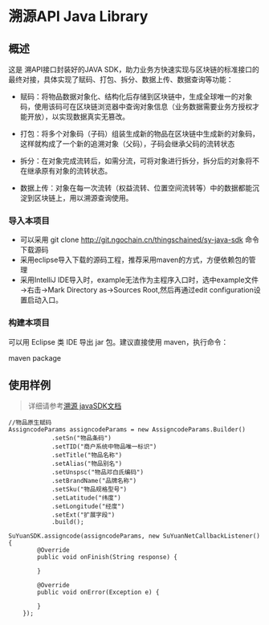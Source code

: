 # 溯源API Java Library

## 概述

这是 溯API接口封装好的JAVA SDK，助力业务方快速实现与区块链的标准接口的最终对接，具体实现了赋码、打包、拆分、数据上传、数据查询等功能：

* 赋码：将物品数据对象化、结构化后存储到区块链中，生成全球唯一的对象码，使用该码可在区块链浏览器中查询对象信息（业务数据需要业务方授权才能开放），以实现数据真实无篡改。

* 打包：将多个对象码（子码）组装生成新的物品在区块链中生成新的对象码，这样就构成了一个新的追溯对象（父码），子码会继承父码的流转状态

* 拆分：在对象完成流转后，如需分流，可将对象进行拆分，拆分后的对象将不在继承原有对象的流转状态。

* 数据上传：对象在每一次流转（权益流转、位置空间流转等）中的数据都能沉淀到区块链上，用以溯源查询使用。


### 导入本项目

* 可以采用 git clone http://git.ngochain.cn/thingschained/sy-java-sdk 命令下载源码
* 采用eclipse导入下载的源码工程，推荐采用maven的方式，方便依赖包的管理
* 采用IntelliJ IDE导入时，example无法作为主程序入口时，选中example文件→右击→Mark Directory as→Sources Root,然后再通过edit configuration设置启动入口。

### 构建本项目

可以用 Eclipse 类 IDE 导出 jar 包。建议直接使用 maven，执行命令：

maven package

## 使用样例

> 详细请参考[溯源 javaSDK文档](http://git.ngochain.cn/thingschained/sy-java-sdk/wikis/home)

```
//物品原生赋码
AssigncodeParams assigncodeParams = new AssigncodeParams.Builder()
            .setSn("物品条码")
            .setTID("商户系统中物品唯一标识")
            .setTitle("物品名称")
            .setAlias("物品别名")
            .setUnspsc("物品邓白氏编码")
            .setBrandName("品牌名称")
            .setSku("物品规格型号")
            .setLatitude("纬度")
            .setLongitude("经度")
            .setExt("扩展字段")
            .build();

SuYuanSDK.assigncode(assigncodeParams, new SuYuanNetCallbackListener() {
        @Override
        public void onFinish(String response) {

        }

        @Override
        public void onError(Exception e) {

        }
    });
```

